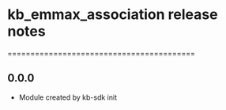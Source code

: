# kb_emmax_association release notes
=========================================

0.0.0
-----
* Module created by kb-sdk init
